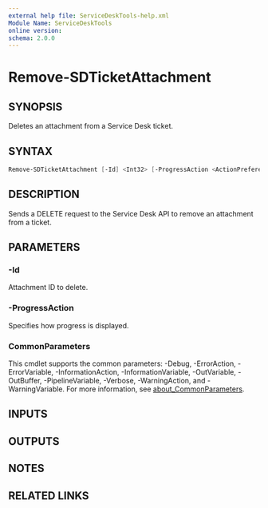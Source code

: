 ```yaml
---
external help file: ServiceDeskTools-help.xml
Module Name: ServiceDeskTools
online version:
schema: 2.0.0
---
```


# Remove-SDTicketAttachment

## SYNOPSIS
Deletes an attachment from a Service Desk ticket.

## SYNTAX
```powershell
Remove-SDTicketAttachment [-Id] <Int32> [-ProgressAction <ActionPreference>] [<CommonParameters>]
```

## DESCRIPTION
Sends a DELETE request to the Service Desk API to remove an attachment from a ticket.

## PARAMETERS
### -Id
Attachment ID to delete.

### -ProgressAction
Specifies how progress is displayed.

### CommonParameters
This cmdlet supports the common parameters: -Debug, -ErrorAction, -ErrorVariable, -InformationAction, -InformationVariable, -OutVariable, -OutBuffer, -PipelineVariable, -Verbose, -WarningAction, and -WarningVariable. For more information, see [about_CommonParameters](http://go.microsoft.com/fwlink/?LinkID=113216).

## INPUTS

## OUTPUTS

## NOTES

## RELATED LINKS
